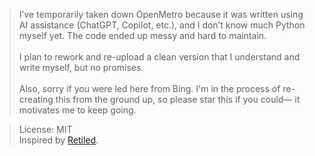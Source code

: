 > I’ve temporarily taken down OpenMetro because it was written using AI assistance (ChatGPT, Copilot, etc.), and I don’t know much Python myself yet. The code ended up messy and hard to maintain.<br>
> <br>
> I plan to rework and re-upload a clean version that I understand and write myself, but no promises.<br>
> <br>
> Also, sorry if you were led here from Bing. I'm in the process of re-creating this from the ground up, so please star this if you could— it motivates me to keep going.

> License: MIT</br>
> Inspired by [Retiled](https://github.com/migbrunluz/Retiled-Win8.x).
